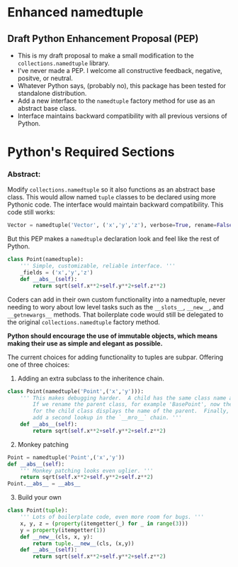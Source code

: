 # Enhanced namedtuple
## Draft Python Enhancement Proposal (PEP)

- This is my draft proposal to make a small modification to the `collections.namedtuple` library.
- I've never made a PEP.  I welcome all constructive feedback, negative, positve, or neutral.
- Whatever Python says, (probably no), this package has been tested for standalone distribution.
- Add a new interface to the `namedtuple` factory method for use as an abstract base class.
- Interface maintains backward compatibility with all previous versions of Python.

# Python's Required Sections

### Abstract:

Modify `collections.namedtuple` so it also functions as an abstract base class.  This would allow named `tuple` classes to be declared using more Pythonic code.  The interface would maintain backward compatibility.  This code still works:

```python
Vector = namedtuple('Vector', ('x','y','z'), verbose=True, rename=False)
```

But this PEP makes a `namedtuple` declaration look and feel like the rest of Python.
```python
class Point(namedtuple):
    ''' Simple, customizable, reliable interface. '''
    _fields = ('x','y','z')
    def __abs__(self):
        return sqrt(self.x**2+self.y**2+self.z**2)
```

Coders can add in their own custom functionality into a namedtuple, never needing to wory about low level tasks such as the `__slots__`, `__new__`, and `__getnewargs__` methods.  That boilerplate code would still be delegated to the original `collections.namedtuple` factory method.

**Python should encourage the use of immutable objects, which means making their use as simple and elegant as possible.**

The current choices for adding functionality to tuples are subpar.  Offering one of three choices:

1. Adding an extra subclass to the inheritence chain.
```python
class Point(namedtuple('Point',('x','y'))):
    ''' This makes debugging harder.  A child has the same class name as its parent.
        If we rename the parent class, for example 'BasePoint', now the __repr__ function
        for the child class displays the name of the parent.  Finally, there's no need to
        add a second lookup in the `__mro__` chain. '''
    def __abs__(self):
        return sqrt(self.x**2+self.y**2+self.z**2)
```

2. Monkey patching
```python
Point = namedtuple('Point',('x','y'))
def __abs__(self):
    ''' Monkey patching looks even uglier. '''
    return sqrt(self.x**2+self.y**2+self.z**2)
Point.__abs__ = __abs__
```

3. Build your own
```python
class Point(tuple):
    ''' Lots of boilerplate code, even more room for bugs. '''
    x, y, z = (property(itemgetter(_) for _ in range(3)))
    y = property(itemgetter(1))
    def __new__(cls, x, y):
        return tuple.__new__(cls, (x,y))
    def __abs__(self):
        return sqrt(self.x**2+self.y**2+self.z**2)
```
